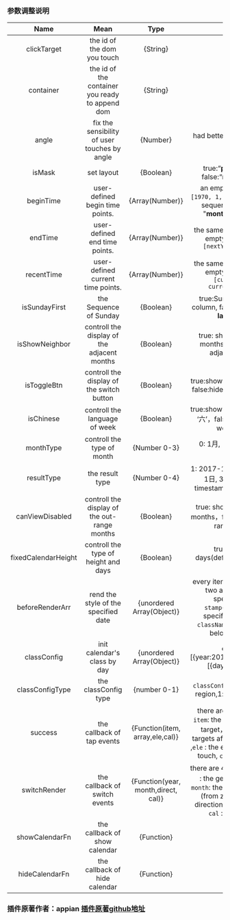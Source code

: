 

### 参数调整说明
|Name|Mean|Type|Value|Must|change|
|:---:|:---:|:---:|:---:|:---:|:---:|
|clickTarget | the id of the dom you touch | {String}| - | × | × |
|container| the id of the container you ready to append dom| {String}| - | √ | √|
|angle| fix the sensibility of user touches by angle | {Number}|  had better set it between  **5** and **20** | × | × |
|isMask| set layout | {Boolean} | true:“**popup layout**”, false:“**normal layout**”  | √ | √ |
|beginTime| user-defined begin time points.  | {Array(Number)} |an empty array means` [1970, 1, 1]`. every position sequent meas “**year**”, "**month**" and "**date**".  | √ |× |
|endTime| user-defined end time points. | {Array(Number)}| the same to beginTime. an empty array means `[nextYear, 12, 31] `| √ | × |
|recentTime| user-defined current time points. | {Array(Number)} | the same to beginTime. an empty array means `[currentYear, currentMonth, 1]`  | √ | × |
|isSundayFirst| the Sequence of Sunday | {Boolean}| true:Sunday at the **first** column, false:Sunday at the **last** column | √ | × |
|isShowNeighbor| controll the display of the adjacent months| {Boolean} |true: show the adjacent months, false: hide the adjacent months | √ | × |
|isToggleBtn| controll the display of the switch button| {Boolean}| true:show the switch button, false:hide the switch button| √ | × |
|isChinese| controll the language of week |  {Boolean} |true:show Chinese week like ‘六’，false: show English week like ‘S’ | √ | × |
|monthType| controll the type of month  | {Number 0-3}| 0: 1月, 1:一月, 2:Jan, 3: January | √ | × |
|resultType| the result type|{Number 0-4}|1: 2017-1-1, 2: 2017年1月1日, 3: 2017/1/1, 4: timestamp(default config)|×|√|
|canViewDisabled| controll the display of the out-range months |  {Boolean} |true: show the out-range months，false:hide the out-range months| √ | × |
|fixedCalendarHeight|controll the type of height and days|{Boolean}|true:reveal 42 days(default),false:reveal 35 days|×|√|
|beforeRenderArr| rend the style of the specified date |   {unordered Array(Object)} | every item of this array has two arguments:  the specified date  `stamp{Number}` & the specified classname `className {String}`, see below for details | √ | × |
|classConfig|init calendar's class by day  |{unordered Array(Object)}|example:[{year:2017,month:3,dayArr:[{day:1,class:''}]}]|×|√|
|classConfigType|the classConfig type|{number 0-1}|`classConfig`'s type,0:squre region,1: circular(default) | ×  |√|
|success| the callback of  tap events|   {Function(item, array,ele,cal)}| there are 4 arguments，`item`: the time stamp of the target，`array` :the two targets after two tap events ,`ele` : the element of day you touch, `cal` : the instance| √ | √ |
|switchRender| the callback of  switch events |   {Function(year, month,direct, cal)} |  there are 4 arguments，`year` : the generating year，`month`: the generating month (from zero),`direct`:the direction you touch move, `cal` : the instance| √ | √ |
|showCalendarFn| the callback of show calendar|{Function}|-|×  |√|
|hideCalendarFn| the callback of hide calendar|{Function}|-|×  |√|

### 插件原著作者：appian [插件原著github地址](https://github.com/AppianZ/Desert-or-Ocean)

